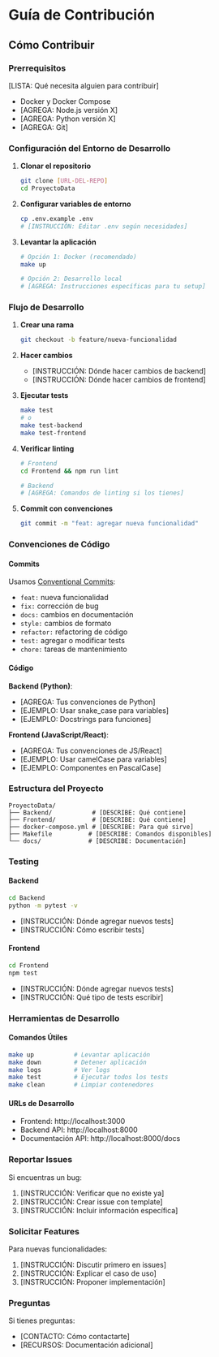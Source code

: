 # Guía de Contribución

## Cómo Contribuir

### Prerrequisitos
[LISTA: Qué necesita alguien para contribuir]
- Docker y Docker Compose
- [AGREGA: Node.js versión X]
- [AGREGA: Python versión X]
- [AGREGA: Git]

### Configuración del Entorno de Desarrollo

1. **Clonar el repositorio**
   ```bash
   git clone [URL-DEL-REPO]
   cd ProyectoData
   ```

2. **Configurar variables de entorno**
   ```bash
   cp .env.example .env
   # [INSTRUCCIÓN: Editar .env según necesidades]
   ```

3. **Levantar la aplicación**
   ```bash
   # Opción 1: Docker (recomendado)
   make up
   
   # Opción 2: Desarrollo local
   # [AGREGA: Instrucciones específicas para tu setup]
   ```

### Flujo de Desarrollo

1. **Crear una rama**
   ```bash
   git checkout -b feature/nueva-funcionalidad
   ```

2. **Hacer cambios**
   - [INSTRUCCIÓN: Dónde hacer cambios de backend]
   - [INSTRUCCIÓN: Dónde hacer cambios de frontend]

3. **Ejecutar tests**
   ```bash
   make test
   # o
   make test-backend
   make test-frontend
   ```

4. **Verificar linting**
   ```bash
   # Frontend
   cd Frontend && npm run lint
   
   # Backend
   # [AGREGA: Comandos de linting si los tienes]
   ```

5. **Commit con convenciones**
   ```bash
   git commit -m "feat: agregar nueva funcionalidad"
   ```

### Convenciones de Código

#### Commits
Usamos [Conventional Commits](https://www.conventionalcommits.org/):
- `feat:` nueva funcionalidad
- `fix:` corrección de bug
- `docs:` cambios en documentación
- `style:` cambios de formato
- `refactor:` refactoring de código
- `test:` agregar o modificar tests
- `chore:` tareas de mantenimiento

#### Código
**Backend (Python)**:
- [AGREGA: Tus convenciones de Python]
- [EJEMPLO: Usar snake_case para variables]
- [EJEMPLO: Docstrings para funciones]

**Frontend (JavaScript/React)**:
- [AGREGA: Tus convenciones de JS/React]
- [EJEMPLO: Usar camelCase para variables]
- [EJEMPLO: Componentes en PascalCase]

### Estructura del Proyecto

```
ProyectoData/
├── Backend/           # [DESCRIBE: Qué contiene]
├── Frontend/          # [DESCRIBE: Qué contiene]
├── docker-compose.yml # [DESCRIBE: Para qué sirve]
├── Makefile          # [DESCRIBE: Comandos disponibles]
└── docs/             # [DESCRIBE: Documentación]
```

### Testing

#### Backend
```bash
cd Backend
python -m pytest -v
```
- [INSTRUCCIÓN: Dónde agregar nuevos tests]
- [INSTRUCCIÓN: Cómo escribir tests]

#### Frontend
```bash
cd Frontend
npm test
```
- [INSTRUCCIÓN: Dónde agregar nuevos tests]
- [INSTRUCCIÓN: Qué tipo de tests escribir]

### Herramientas de Desarrollo

#### Comandos Útiles
```bash
make up           # Levantar aplicación
make down         # Detener aplicación
make logs         # Ver logs
make test         # Ejecutar todos los tests
make clean        # Limpiar contenedores
```

#### URLs de Desarrollo
- Frontend: http://localhost:3000
- Backend API: http://localhost:8000
- Documentación API: http://localhost:8000/docs

### Reportar Issues

Si encuentras un bug:
1. [INSTRUCCIÓN: Verificar que no existe ya]
2. [INSTRUCCIÓN: Crear issue con template]
3. [INSTRUCCIÓN: Incluir información específica]

### Solicitar Features

Para nuevas funcionalidades:
1. [INSTRUCCIÓN: Discutir primero en issues]
2. [INSTRUCCIÓN: Explicar el caso de uso]
3. [INSTRUCCIÓN: Proponer implementación]

### Preguntas

Si tienes preguntas:
- [CONTACTO: Cómo contactarte]
- [RECURSOS: Documentación adicional]
